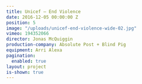 ```yaml
---
title: Unicef — End Violence
date: 2016-12-05 00:00:00 Z
position: 5
image: "/uploads/unicef-end-violence-wide-02.jpg"
vimeo: 194352066
director: Jonas McQuiggin
production-company: Absolute Post + Blind Pig
equipment: Arri Alexa
pagination:
  enabled: true
layout: project
is-shown: true
---
```


